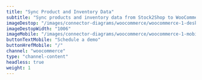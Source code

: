 ```yaml
---
title: "Sync Product and Inventory Data"
subtitle: "Sync products and inventory data from Stock2Shop to WooCommerce."
imageDestop: "/images/connector-diagrams/woocommerce/woocommerce-1-desk.svg"
imageDestopWidth: "1006"
imageMobile: "/images/connector-diagrams/woocommerce/woocommerce-1-mobile.svg"
buttonTextMobile: "Schedule a demo"
buttonHrefMobile: "/"
channel: "woocommerce"
type: "channel-content"
headless: true
weight: 1
---
```

